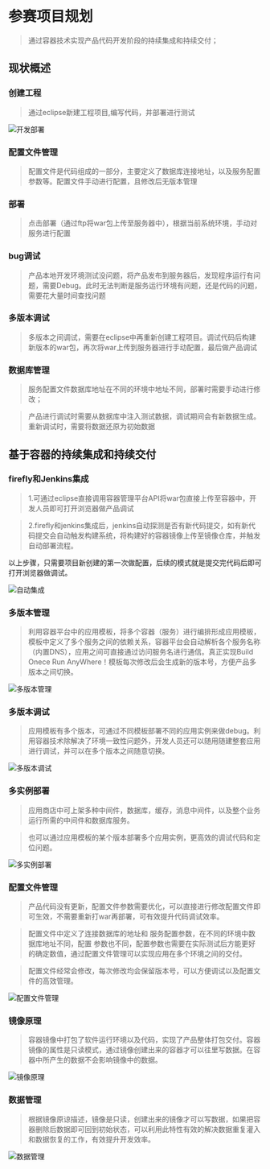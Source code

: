 # 参赛项目规划

> 通过容器技术实现产品代码开发阶段的持续集成和持续交付；

## 现状概述

### 创建工程

> 通过eclipse新建工程项目,编写代码，并部署进行测试

![开发部署](assets/img-1开发流程.jpeg) 

### 配置文件管理

> 配置文件是代码组成的一部分，主要定义了数据库连接地址，以及服务配置参数等。配置文件手动进行配置，且修改后无版本管理

### 部署

> 点击部署（通过ftp将war包上传至服务器中），根据当前系统环境，手动对服务进行配置

### bug调试

> 产品本地开发环境测试没问题，将产品发布到服务器后，发现程序运行有问题，需要Debug。此时无法判断是服务运行环境有问题，还是代码的问题，需要花大量时间查找问题

### 多版本调试

> 多版本之间调试，需要在eclipse中再重新创建工程项目。调试代码后构建新版本的war包，再次将war上传到服务器进行手动配置，最后做产品调试

### 数据库管理

> 服务配置文件数据库地址在不同的环境中地址不同，部署时需要手动进行修改；

> 产品进行调试时需要从数据库中注入测试数据，调试期间会有新数据生成。重新调试时，需要将数据还原为初始数据

## 基于容器的持续集成和持续交付

### firefly和Jenkins集成

> 1.可通过eclipse直接调用容器管理平台API将war包直接上传至容器中，开发人员即可打开浏览器做产品调试

> 2.firefly和jenkins集成后，jenkins自动探测是否有新代码提交，如有新代码提交会自动触发构建系统，将构建好的容器镜像上传至镜像仓库，并触发自动部署流程。

以上步骤，只需要项目新创建的第一次做配置，后续的模式就是提交完代码后即可打开浏览器做调试。

![自动集成](assets/img-3自动集成.jpeg)

### 多版本管理

> 利用容器平台中的应用模板，将多个容器（服务）进行编排形成应用模板，模板中定义了多个服务之间的依赖关系，容器平台会自动解析各个服务名称（内置DNS），应用之间可直接通过访问服务名进行通信。真正实现Build Onece Run AnyWhere！模板每次修改后会生成新的版本号，方便产品多版本之间切换。

![多版本管理](assets/img-4多版本管理.jpeg)

### 多版本调试

> 应用模板有多个版本，可通过不同模板部署不同的应用实例来做debug。利用容器技术除解决了环境一致性问题外，开发人员还可以随用随建整套应用进行调试，并可以在多个版本之间随意切换。

![多版本调试](assets/img-2多版本调试.jpeg)

### 多实例部署

> 应用商店中可上架多种中间件，数据库，缓存，消息中间件，以及整个业务运行所需的中间件和数据库服务。

> 也可以通过应用模板的某个版本部署多个应用实例，更高效的调试代码和定位问题。 

![多实例部署](assets/img-5多实例部署.jpeg)

### 配置文件管理

> 产品代码没有更新，配置文件参数需要优化，可以直接进行修改配置文件即可生效，不需要重新打war再部署，可有效提升代码调试效率。

> 配置文件中定义了连接数据库的地址和 服务配置参数，在不同的环境中数据库地址不同，配置 参数也不同，配置参数也需要在实际测试后方能更好的确定数值，通过配置文件管理可以实现应用在多个环境之间的交付。

> 配置文件经常会修改，每次修改均会保留版本号，可以方便调试以及配置文件的高效管理。

![配置文件管理](assets/img-6配置文件管理.jpeg)

### 镜像原理

> 容器镜像中打包了软件运行环境以及代码，实现了产品整体打包交付。容器镜像的属性是只读模式，通过镜像创建出来的容器才可以往里写数据。在容器中所产生的数据不会影响镜像中的数据。

![镜像原理](assets/img-8镜像原理.jpeg)

### 数据管理

> 根据镜像原谅描述，镜像是只读，创建出来的镜像才可以写数据，如果把容器删除后数据即可回到初始状态，可以利用此特性有效的解决数据重复灌入和数据恢复的工作，有效提升开发效率。

![数据管理](assets/img-7数据管理.jpeg)





